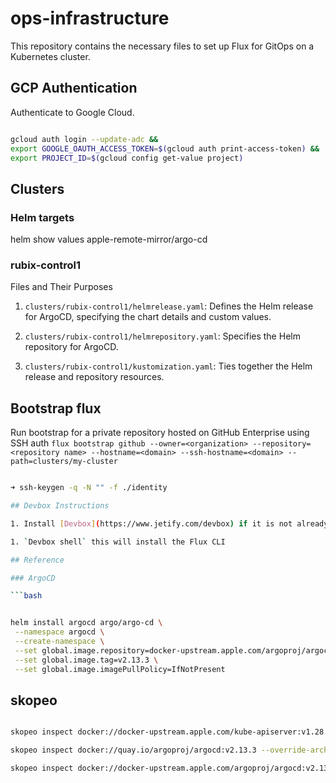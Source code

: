 # ops-infrastructure

This repository contains the necessary files to set up Flux for GitOps on a Kubernetes cluster.

## GCP Authentication

Authenticate to Google Cloud.

```bash

gcloud auth login --update-adc &&
export GOOGLE_OAUTH_ACCESS_TOKEN=$(gcloud auth print-access-token) &&
export PROJECT_ID=$(gcloud config get-value project)

```

## Clusters

### Helm targets

helm show values apple-remote-mirror/argo-cd 


### rubix-control1

Files and Their Purposes

1. `clusters/rubix-control1/helmrelease.yaml`: Defines the Helm release for ArgoCD, specifying the chart details and custom values.

2. `clusters/rubix-control1/helmrepository.yaml`: Specifies the Helm repository for ArgoCD.

3. `clusters/rubix-control1/kustomization.yaml`: Ties together the Helm release and repository resources.


## Bootstrap flux

Run bootstrap for a private repository hosted on GitHub Enterprise using SSH auth
  `flux bootstrap github --owner=<organization> --repository=<repository name> --hostname=<domain> --ssh-hostname=<domain> --path=clusters/my-cluster`

```bash

➜ ssh-keygen -q -N "" -f ./identity

## Devbox Instructions

1. Install [Devbox](https://www.jetify.com/devbox) if it is not already installed.

1. `Devbox shell` this will install the Flux CLI

## Reference

### ArgoCD

```bash 


helm install argocd argo/argo-cd \
 --namespace argocd \
 --create-namespace \
 --set global.image.repository=docker-upstream.apple.com/argoproj/argocd \
 --set global.image.tag=v2.13.3 \
 --set global.image.imagePullPolicy=IfNotPresent

 ```

 ## skopeo 

```bash

skopeo inspect docker://docker-upstream.apple.com/kube-apiserver:v1.28.2 --override-arch amd64 --override-os linux

skopeo inspect docker://quay.io/argoproj/argocd:v2.13.3 --override-arch amd64 --override-os linux

skopeo inspect docker://docker-upstream.apple.com/argoproj/argocd:v2.13.3 --override-arch amd64 --override-os linux

```
